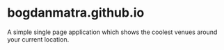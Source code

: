 # bogdanmatra.github.io
A simple single page application which shows the coolest venues around your current location.
